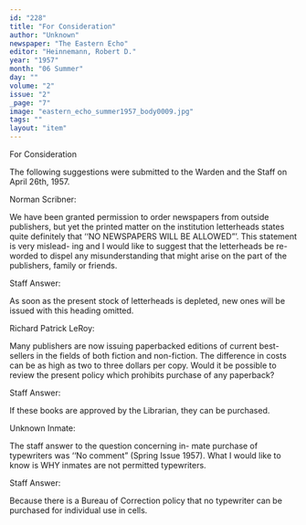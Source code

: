 ```yaml
---
id: "228"
title: "For Consideration"
author: "Unknown"
newspaper: "The Eastern Echo"
editor: "Heinnemann, Robert D."
year: "1957"
month: "06 Summer"
day: ""
volume: "2"
issue: "2"
_page: "7"
image: "eastern_echo_summer1957_body0009.jpg"
tags: ""
layout: "item"
---
```

For Consideration

The following suggestions were submitted to
the Warden and the Staff on April 26th, 1957.

Norman Scribner:

We have been granted permission to order
newspapers from outside publishers, but yet the
printed matter on the institution letterheads states
quite definitely that ‘‘NO NEWSPAPERS WILL
BE ALLOWED”’. This statement is very mislead-
ing and I would like to suggest that the letterheads
be re-worded to dispel any misunderstanding that
might arise on the part of the publishers, family or
friends.

Staff Answer:

As soon as the present stock of letterheads is
depleted, new ones will be issued with this heading
omitted.

Richard Patrick LeRoy:

Many publishers are now issuing paperbacked
editions of current best-sellers in the fields of both
fiction and non-fiction. The difference in costs can
be as high as two to three dollars per copy. Would
it be possible to review the present policy which
prohibits purchase of any paperback?

Staff Answer:

If these books are approved by the Librarian,
they can be purchased.

Unknown Inmate:

The staff answer to the question concerning in-
mate purchase of typewriters was ‘‘No comment”
(Spring Issue 1957). What I would like to know
is WHY inmates are not permitted typewriters.

Staff Answer:

Because there is a Bureau of Correction policy
that no typewriter can be purchased for individual
use in cells.
